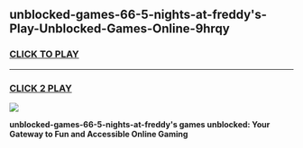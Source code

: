 
## unblocked-games-66-5-nights-at-freddy's-Play-Unblocked-Games-Online-9hrqy
<h3>
<a href="https://premium76.site?title=unblocked-games-66-5-nights-at-freddy's&ref=25A">CLICK TO PLAY</a></h3>
<hr>

<h3>
<a href="https://premium76.site?title=unblocked-games-66-5-nights-at-freddy's&ref=25A">CLICK 2 PLAY</a>
  
</h3>

<a href="https://premium76.site?title=unblocked-games-66-5-nights-at-freddy's&ref=25A"><img src="https://clearcache.store/games.png"></a>


**unblocked-games-66-5-nights-at-freddy's games unblocked: Your Gateway to Fun and Accessible Online Gaming**
